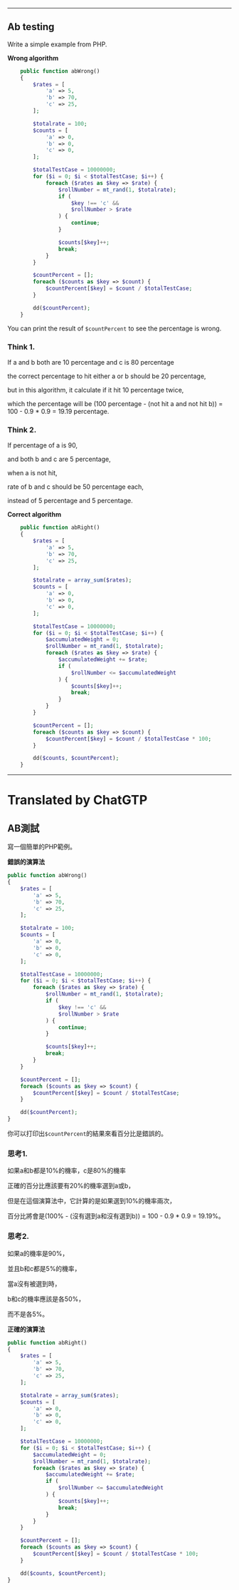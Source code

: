 <!--HugoNoteFlag-->

---

## Ab testing

Write a simple example from PHP.

**Wrong algorithm**

```php
    public function abWrong()
    {
        $rates = [
            'a' => 5,
            'b' => 70,
            'c' => 25,
        ];

        $totalrate = 100;
        $counts = [
            'a' => 0,
            'b' => 0,
            'c' => 0,
        ];

        $totalTestCase = 10000000;
        for ($i = 0; $i < $totalTestCase; $i++) {
            foreach ($rates as $key => $rate) {
                $rollNumber = mt_rand(1, $totalrate);
                if (
                    $key !== 'c' &&
                    $rollNumber > $rate
                ) {
                    continue;
                }

                $counts[$key]++;
                break;
            }
        }

        $countPercent = [];
        foreach ($counts as $key => $count) {
            $countPercent[$key] = $count / $totalTestCase;
        }

        dd($countPercent);
    }
```

You can print the result of `$countPercent` to see the percentage is wrong.

### Think 1.

If a and b both are 10 percentage and c is 80 percentage

the correct percentage to hit either a or b should be 20 percentage,

but in this algorithm, it calculate if it hit 10 percentage twice,

which the percentage will be (100 percentage - (not hit a and not hit b)) = 100 - 0.9 * 0.9 = 19.19 percentage.

### Think 2.

If percentage of a is 90, 

and both b and c are 5 percentage,

when a is not hit,

rate of b and c should be 50 percentage each,

instead of 5 percentage and 5 percentage.


**Correct algorithm**

```php
    public function abRight()
    {
        $rates = [
            'a' => 5,
            'b' => 70,
            'c' => 25,
        ];

        $totalrate = array_sum($rates);
        $counts = [
            'a' => 0,
            'b' => 0,
            'c' => 0,
        ];

        $totalTestCase = 10000000;
        for ($i = 0; $i < $totalTestCase; $i++) {
            $accumulatedWeight = 0;
            $rollNumber = mt_rand(1, $totalrate);
            foreach ($rates as $key => $rate) {
                $accumulatedWeight += $rate;
                if (
                    $rollNumber <= $accumulatedWeight
                ) {
                    $counts[$key]++;
                    break;
                }
            }
        }

        $countPercent = [];
        foreach ($counts as $key => $count) {
            $countPercent[$key] = $count / $totalTestCase * 100;
        }

        dd($counts, $countPercent);
    }
```

---

<!--HugoNoteZhFlag-->

# Translated by ChatGTP

## AB測試

寫一個簡單的PHP範例。

**錯誤的演算法**

```php
public function abWrong()
{
    $rates = [
        'a' => 5,
        'b' => 70,
        'c' => 25,
    ];

    $totalrate = 100;
    $counts = [
        'a' => 0,
        'b' => 0,
        'c' => 0,
    ];

    $totalTestCase = 10000000;
    for ($i = 0; $i < $totalTestCase; $i++) {
        foreach ($rates as $key => $rate) {
            $rollNumber = mt_rand(1, $totalrate);
            if (
                $key !== 'c' &&
                $rollNumber > $rate
            ) {
                continue;
            }

            $counts[$key]++;
            break;
        }
    }

    $countPercent = [];
    foreach ($counts as $key => $count) {
        $countPercent[$key] = $count / $totalTestCase;
    }

    dd($countPercent);
}
```

你可以打印出`$countPercent`的結果來看百分比是錯誤的。

### 思考1.

如果a和b都是10%的機率，c是80%的機率

正確的百分比應該要有20%的機率選到a或b，

但是在這個演算法中，它計算的是如果選到10%的機率兩次，

百分比將會是(100% - (沒有選到a和沒有選到b)) = 100 - 0.9 * 0.9 = 19.19%。

### 思考2.

如果a的機率是90%，

並且b和c都是5%的機率，

當a沒有被選到時，

b和c的機率應該是各50%，

而不是各5%。

**正確的演算法**

```php
public function abRight()
{
    $rates = [
        'a' => 5,
        'b' => 70,
        'c' => 25,
    ];

    $totalrate = array_sum($rates);
    $counts = [
        'a' => 0,
        'b' => 0,
        'c' => 0,
    ];

    $totalTestCase = 10000000;
    for ($i = 0; $i < $totalTestCase; $i++) {
        $accumulatedWeight = 0;
        $rollNumber = mt_rand(1, $totalrate);
        foreach ($rates as $key => $rate) {
            $accumulatedWeight += $rate;
            if (
                $rollNumber <= $accumulatedWeight
            ) {
                $counts[$key]++;
                break;
            }
        }
    }

    $countPercent = [];
    foreach ($counts as $key => $count) {
        $countPercent[$key] = $count / $totalTestCase * 100;
    }

    dd($counts, $countPercent);
}
```